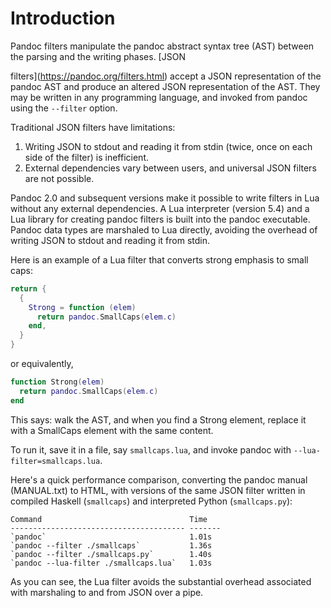 # Introduction

Pandoc filters manipulate the pandoc
abstract syntax tree (AST) between the parsing
and the writing phases. [JSON

filters](https://pandoc.org/filters.html) accept a JSON
representation of the pandoc AST and produce an altered JSON
representation of the AST. They may be written in any
programming language, and invoked from pandoc using the
`--filter` option.

Traditional JSON filters have limitations:
1. Writing JSON to stdout and reading it from stdin (twice, once on
each side of the filter) is inefficient.
2. External dependencies vary between users, and universal JSON filters are not possible.

Pandoc 2.0 and subsequent versions make it possible to write
filters in Lua without any external dependencies. A Lua
interpreter (version 5.4) and a Lua library for creating pandoc
filters is built into the pandoc executable. Pandoc data types
are marshaled to Lua directly, avoiding the overhead of writing
JSON to stdout and reading it from stdin.

Here is an example of a Lua filter that converts strong emphasis
to small caps:

``` lua
return {
  {
    Strong = function (elem)
      return pandoc.SmallCaps(elem.c)
    end,
  }
}
```

or equivalently,

``` lua
function Strong(elem)
  return pandoc.SmallCaps(elem.c)
end
```

This says: walk the AST, and when you find a Strong element,
replace it with a SmallCaps element with the same content.

To run it, save it in a file, say `smallcaps.lua`, and invoke
pandoc with `--lua-filter=smallcaps.lua`.

Here's a quick performance comparison, converting the pandoc
manual (MANUAL.txt) to HTML, with versions of the same JSON
filter written in compiled Haskell (`smallcaps`) and interpreted
Python (`smallcaps.py`):

    Command                                 Time
    --------------------------------------- -------
    `pandoc`                                1.01s
    `pandoc --filter ./smallcaps`           1.36s
    `pandoc --filter ./smallcaps.py`        1.40s
    `pandoc --lua-filter ./smallcaps.lua`   1.03s

As you can see, the Lua filter avoids the substantial overhead
associated with marshaling to and from JSON over a pipe.
